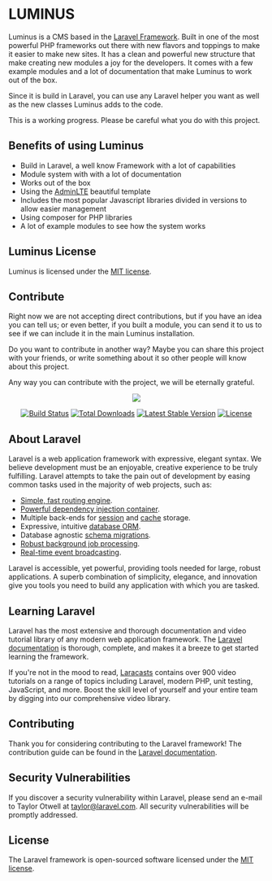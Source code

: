 # LUMINUS

Luminus is a CMS based in the [Laravel Framework](https://laravel.com/). Built in one 
of the most powerful PHP frameworks out there with new flavors and toppings to make 
it easier to make new sites. It has a clean and powerful new structure that make creating
new modules a joy for the developers. It comes with a few example modules and a lot of documentation
that make Luminus to work out of the box.

Since it is build in Laravel, you can use any Laravel helper you want as well as the new classes
Luminus adds to the code.

This is a working progress. Please be careful what you do with this project.

## Benefits of using Luminus 

- Build in Laravel, a well know Framework with a lot of capabilities
- Module system with with a lot of documentation 
- Works out of the box
- Using the [AdminLTE](https://adminlte.io/themes/AdminLTE/index2.html) beautiful template
- Includes the most popular Javascript libraries divided in versions to allow easier management
- Using composer for PHP libraries
- A lot of example modules to see how the system works

## Luminus License

Luminus is licensed under the [MIT license](http://opensource.org/licenses/MIT).

## Contribute

Right now we are not accepting direct contributions, but if you have an idea you can tell us; 
or even better, if you built a module, you can send it to us to see if we can include it in
the main Luminus installation.

Do you want to contribute in another way? Maybe you can share this project with your friends, 
or write something about it so other people will know about this project. 

Any way you can contribute with the project, we will be eternally grateful.



<p align="center"><img src="https://laravel.com/assets/img/components/logo-laravel.svg"></p>

<p align="center">
<a href="https://travis-ci.org/laravel/framework"><img src="https://travis-ci.org/laravel/framework.svg" alt="Build Status"></a>
<a href="https://packagist.org/packages/laravel/framework"><img src="https://poser.pugx.org/laravel/framework/d/total.svg" alt="Total Downloads"></a>
<a href="https://packagist.org/packages/laravel/framework"><img src="https://poser.pugx.org/laravel/framework/v/stable.svg" alt="Latest Stable Version"></a>
<a href="https://packagist.org/packages/laravel/framework"><img src="https://poser.pugx.org/laravel/framework/license.svg" alt="License"></a>
</p>

## About Laravel

Laravel is a web application framework with expressive, elegant syntax. We believe development must be an enjoyable, creative experience to be truly fulfilling. Laravel attempts to take the pain out of development by easing common tasks used in the majority of web projects, such as:

- [Simple, fast routing engine](https://laravel.com/docs/routing).
- [Powerful dependency injection container](https://laravel.com/docs/container).
- Multiple back-ends for [session](https://laravel.com/docs/session) and [cache](https://laravel.com/docs/cache) storage.
- Expressive, intuitive [database ORM](https://laravel.com/docs/eloquent).
- Database agnostic [schema migrations](https://laravel.com/docs/migrations).
- [Robust background job processing](https://laravel.com/docs/queues).
- [Real-time event broadcasting](https://laravel.com/docs/broadcasting).

Laravel is accessible, yet powerful, providing tools needed for large, robust applications. A superb combination of simplicity, elegance, and innovation give you tools you need to build any application with which you are tasked.

## Learning Laravel

Laravel has the most extensive and thorough documentation and video tutorial library of any modern web application framework. The [Laravel documentation](https://laravel.com/docs) is thorough, complete, and makes it a breeze to get started learning the framework.

If you're not in the mood to read, [Laracasts](https://laracasts.com) contains over 900 video tutorials on a range of topics including Laravel, modern PHP, unit testing, JavaScript, and more. Boost the skill level of yourself and your entire team by digging into our comprehensive video library.

## Contributing

Thank you for considering contributing to the Laravel framework! The contribution guide can be found in the [Laravel documentation](http://laravel.com/docs/contributions).

## Security Vulnerabilities

If you discover a security vulnerability within Laravel, please send an e-mail to Taylor Otwell at taylor@laravel.com. All security vulnerabilities will be promptly addressed.

## License

The Laravel framework is open-sourced software licensed under the [MIT license](http://opensource.org/licenses/MIT).
